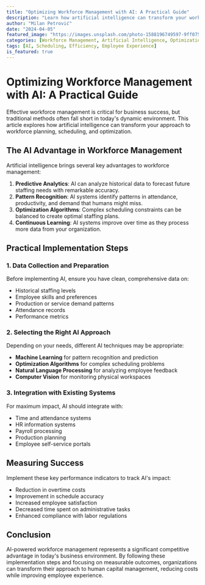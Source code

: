 ```yaml
---
title: "Optimizing Workforce Management with AI: A Practical Guide"
description: "Learn how artificial intelligence can transform your workforce planning and scheduling processes for better efficiency and employee satisfaction."
author: "Milan Petrović"
date: "2024-04-05"
featured_image: "https://images.unsplash.com/photo-1588196749597-9ff075ee6b5b?auto=format&fit=crop&q=80&w=1974&ixlib=rb-4.0.3"
categories: [Workforce Management, Artificial Intelligence, Optimization]
tags: [AI, Scheduling, Efficiency, Employee Experience]
is_featured: true
---
```


# Optimizing Workforce Management with AI: A Practical Guide

Effective workforce management is critical for business success, but traditional methods often fall short in today's dynamic environment. This article explores how artificial intelligence can transform your approach to workforce planning, scheduling, and optimization.

## The AI Advantage in Workforce Management

Artificial intelligence brings several key advantages to workforce management:

1. **Predictive Analytics**: AI can analyze historical data to forecast future staffing needs with remarkable accuracy.
2. **Pattern Recognition**: AI systems identify patterns in attendance, productivity, and demand that humans might miss.
3. **Optimization Algorithms**: Complex scheduling constraints can be balanced to create optimal staffing plans.
4. **Continuous Learning**: AI systems improve over time as they process more data from your organization.

## Practical Implementation Steps

### 1. Data Collection and Preparation

Before implementing AI, ensure you have clean, comprehensive data on:

- Historical staffing levels
- Employee skills and preferences
- Production or service demand patterns
- Attendance records
- Performance metrics

### 2. Selecting the Right AI Approach

Depending on your needs, different AI techniques may be appropriate:

- **Machine Learning** for pattern recognition and prediction
- **Optimization Algorithms** for complex scheduling problems
- **Natural Language Processing** for analyzing employee feedback
- **Computer Vision** for monitoring physical workspaces

### 3. Integration with Existing Systems

For maximum impact, AI should integrate with:

- Time and attendance systems
- HR information systems
- Payroll processing
- Production planning
- Employee self-service portals

## Measuring Success

Implement these key performance indicators to track AI's impact:

- Reduction in overtime costs
- Improvement in schedule accuracy
- Increased employee satisfaction
- Decreased time spent on administrative tasks
- Enhanced compliance with labor regulations

## Conclusion

AI-powered workforce management represents a significant competitive advantage in today's business environment. By following these implementation steps and focusing on measurable outcomes, organizations can transform their approach to human capital management, reducing costs while improving employee experience.